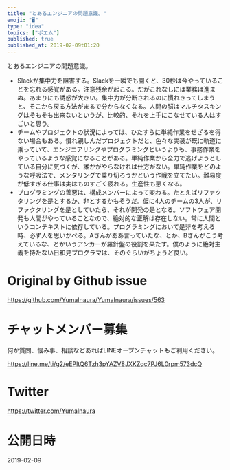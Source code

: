 ```yaml
---
title: "とあるエンジニアの問題意識。"
emoji: "🖥"
type: "idea"
topics: ["ポエム"]
published: true
published_at: 2019-02-09t01:20
---
```


とあるエンジニアの問題意識。

- Slackが集中力を阻害する。Slackを一瞬でも開くと、30秒は今やっていることを忘れる感覚がある。注意残余が起こる。だがこれなしには業務は進まぬ。あまりにも誘惑が大きい。集中力が分断されるのに慣れきってしまうと、そこから戻る方法がまるで分からなくなる。人間の脳はマルチタスキングはそもそも出来ないというが、比較的、それを上手にこなせている人はすごいと思う。
- チームやプロジェクトの状況によっては、ひたすらに単純作業をせざるを得ない場合もある。慣れ親しんだプロジェクトだと、色々な実装が既に軌道に乗っていて、エンジニアリングやプログラミングというよりも、事務作業をやっているような感覚になることがある。単純作業から全力で逃げようとしている自分に気づくが、誰かがやらなければ仕方がない。単純作業をどのような呼吸法で、メンタリングで乗り切ろうかという作戦を立てたい。難易度が低すぎる仕事は実はものすごく疲れる。生産性も悪くなる。
- プログラミングの善悪は、構成メンバーによって変わる。たとえばリファクタリングを是とするか、非とするかもそうだ。仮に4人のチームの3人が、リファクタリングを是としていたら、それが開発の是となる。ソフトウェア開発も人間がやっていることなので、絶対的な正解は存在しない。常に人間というコンテキストに依存している。プログラミングにおいて是非を考える時、必ず人を思いかべる。Aさんがああ言っていたな、とか、Bさんがこう考えているな、とかいうアンカーが羅針盤の役割を果たす。僕のように絶対主義を持たない日和見プログラマは、そのぐらいがちょうど良い。

# Original by Github issue

https://github.com/YumaInaura/YumaInaura/issues/563








<!-- Update From Qiita API -->

# チャットメンバー募集


何か質問、悩み事、相談などあればLINEオープンチャットもご利用ください。

https://line.me/ti/g2/eEPltQ6Tzh3pYAZV8JXKZqc7PJ6L0rpm573dcQ





# Twitter


https://twitter.com/YumaInaura


<!-- Update From Qiita API -->



# 公開日時

2019-02-09

